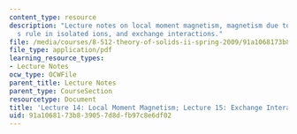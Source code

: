 ```yaml
---
content_type: resource
description: "Lecture notes on local moment magnetism, magnetism due to spins, Hund\u2019\
  s rule in isolated ions, and exchange interactions."
file: /media/courses/8-512-theory-of-solids-ii-spring-2009/91a1068173b839057d8dfb97c8e6df02_MIT8_512s09_lec14_15.pdf
file_type: application/pdf
learning_resource_types:
- Lecture Notes
ocw_type: OCWFile
parent_title: Lecture Notes
parent_type: CourseSection
resourcetype: Document
title: 'Lecture 14: Local Moment Magnetism; Lecture 15: Exchange Interactions'
uid: 91a10681-73b8-3905-7d8d-fb97c8e6df02
---
```

